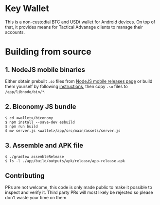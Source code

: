 # Key Wallet
This is a non-custodial BTC and USDt wallet for Android devices. On top of that, it provides means for Tactical Advanage clients to manage their accounts.

# Building from source

## 1. NodeJS mobile binaries

Either obtain prebuilt `.so` files from [NodeJS mobile releases page](https://github.com/nodejs-mobile/nodejs-mobile/releases/tag/v18.20.4) 
or build them yourself by following [instructions](https://github.com/nodejs-mobile/nodejs-mobile/blob/main/doc_mobile/BUILDING.md), 
then copy `.so` files to `/app/libnode/bin/*`.

## 2. Biconomy JS bundle
```
$ cd <wallet>/biconomy
$ npm install --save-dev esbuild
$ npm run build
$ mv server.js <wallet>/app/src/main/assets/server.js
```

## 3. Assemble and APK file
```
$ ./gradlew assembleRelease
$ ls -l ./app/build/outputs/apk/release/app-release.apk
```

## Contributing

PRs are not welcome, this code is only made public to make it possible to inspect and verify it. 
Third party PRs will most likely be rejected so please don't waste your time on them.